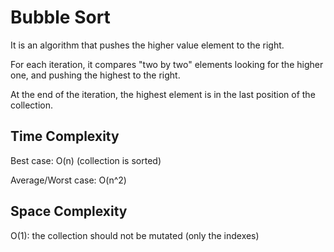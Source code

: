 # Bubble Sort 

It is an algorithm that pushes the higher value element to the right.

For each iteration, it compares "two by two" elements looking for the higher one, and pushing the highest to the right. 

At the end of the iteration, the highest element is in the last position of the collection.

## Time Complexity

Best case: O(n)  (collection is sorted)

Average/Worst case: O(n^2)

## Space Complexity

O(1): the collection should not be mutated (only the indexes)


